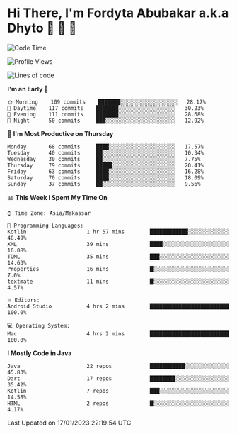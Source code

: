 # Hi There, I'm Fordyta Abubakar a.k.a Dhyto 👋 👋 👋 

<!--
**DhytoDev/dhytodev** is a ✨ _special_ ✨ repository because its `README.md` (this file) appears on your GitHub profile.

Here are some ideas to get you started:

- 🔭 I’m currently working on ...
- 🌱 I’m currently learning ...
- 👯 I’m looking to collaborate on ...
- 🤔 I’m looking for help with ...
- 💬 Ask me about ...
- 📫 How to reach me: ...
- 😄 Pronouns: ...
- ⚡ Fun fact: ...
-->

<!--START_SECTION:waka-->
![Code Time](http://img.shields.io/badge/Code%20Time-1%2C881%20hrs%2055%20mins-blue)

![Profile Views](http://img.shields.io/badge/Profile%20Views-0-blue)

![Lines of code](https://img.shields.io/badge/From%20Hello%20World%20I%27ve%20Written-136%20Thousand%20lines%20of%20code-blue)

**I'm an Early 🐤** 

```text
🌞 Morning    109 commits    ███████░░░░░░░░░░░░░░░░░░   28.17% 
🌆 Daytime    117 commits    ███████░░░░░░░░░░░░░░░░░░   30.23% 
🌃 Evening    111 commits    ███████░░░░░░░░░░░░░░░░░░   28.68% 
🌙 Night      50 commits     ███░░░░░░░░░░░░░░░░░░░░░░   12.92%

```
📅 **I'm Most Productive on Thursday** 

```text
Monday       68 commits     ████░░░░░░░░░░░░░░░░░░░░░   17.57% 
Tuesday      40 commits     ██░░░░░░░░░░░░░░░░░░░░░░░   10.34% 
Wednesday    30 commits     ██░░░░░░░░░░░░░░░░░░░░░░░   7.75% 
Thursday     79 commits     █████░░░░░░░░░░░░░░░░░░░░   20.41% 
Friday       63 commits     ████░░░░░░░░░░░░░░░░░░░░░   16.28% 
Saturday     70 commits     ████░░░░░░░░░░░░░░░░░░░░░   18.09% 
Sunday       37 commits     ██░░░░░░░░░░░░░░░░░░░░░░░   9.56%

```


📊 **This Week I Spent My Time On** 

```text
⌚︎ Time Zone: Asia/Makassar

💬 Programming Languages: 
Kotlin                   1 hr 57 mins        ████████████░░░░░░░░░░░░░   48.49% 
XML                      39 mins             ████░░░░░░░░░░░░░░░░░░░░░   16.08% 
TOML                     35 mins             ███░░░░░░░░░░░░░░░░░░░░░░   14.63% 
Properties               16 mins             █░░░░░░░░░░░░░░░░░░░░░░░░   7.0% 
textmate                 11 mins             █░░░░░░░░░░░░░░░░░░░░░░░░   4.57%

🔥 Editors: 
Android Studio           4 hrs 2 mins        █████████████████████████   100.0%

💻 Operating System: 
Mac                      4 hrs 2 mins        █████████████████████████   100.0%

```

**I Mostly Code in Java** 

```text
Java                     22 repos            ███████████░░░░░░░░░░░░░░   45.83% 
Dart                     17 repos            ████████░░░░░░░░░░░░░░░░░   35.42% 
Kotlin                   7 repos             ███░░░░░░░░░░░░░░░░░░░░░░   14.58% 
HTML                     2 repos             █░░░░░░░░░░░░░░░░░░░░░░░░   4.17%

```



 Last Updated on 17/01/2023 22:19:54 UTC
<!--END_SECTION:waka-->
